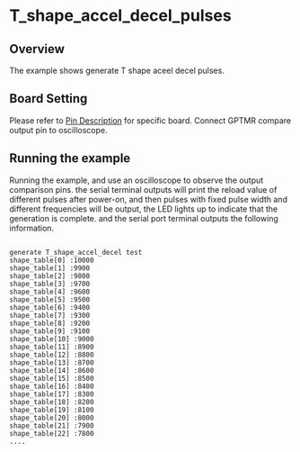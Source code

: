 # T_shape_accel_decel_pulses

## Overview

The example shows generate T shape aceel decel pulses.

## Board Setting

Please refer to [Pin Description](lab_board_resource) for specific board.
Connect GPTMR compare output pin to oscilloscope.


## Running the example

Running the example,   and use an oscilloscope to observe the output comparison pins.  the serial terminal outputs will print the reload value of different pulses after power-on, and then pulses with fixed pulse width and different frequencies will be output, the LED lights up to indicate that the generation is complete. and the serial port terminal outputs the following information.
```console

generate T_shape_accel_decel test
shape_table[0] :10000
shape_table[1] :9900
shape_table[2] :9800
shape_table[3] :9700
shape_table[4] :9600
shape_table[5] :9500
shape_table[6] :9400
shape_table[7] :9300
shape_table[8] :9200
shape_table[9] :9100
shape_table[10] :9000
shape_table[11] :8900
shape_table[12] :8800
shape_table[13] :8700
shape_table[14] :8600
shape_table[15] :8500
shape_table[16] :8400
shape_table[17] :8300
shape_table[18] :8200
shape_table[19] :8100
shape_table[20] :8000
shape_table[21] :7900
shape_table[22] :7800
....
```